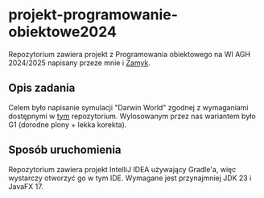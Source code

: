 # projekt-programowanie-obiektowe2024
Repozytorium zawiera projekt z Programowania obiektowego na WI AGH 2024/2025
napisany przeze mnie i [Zamyk](https://github.com/Zamyk).

## Opis zadania
Celem było napisanie symulacji "Darwin World" zgodnej z wymaganiami
dostępnymi w [tym](https://github.com/Soamid/obiektowe-lab/tree/master/proj) repozytorium.
Wylosowanym przez nas wariantem było G1 (dorodne plony + lekka korekta).

## Sposób uruchomienia
Repozytorium zawiera projekt IntelliJ IDEA używający Gradle'a, więc
wystarczy otworzyć go w tym IDE. Wymagane jest przynajmniej JDK 23 i
JavaFX 17.
